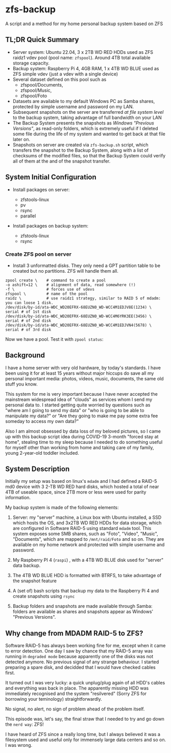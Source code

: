 # zfs-backup
A script and a method for my home personal backup system based on ZFS

## TL;DR Quick Summary

- Server system: Ubuntu 22.04, 3 x 2TB WD RED HDDs used as ZFS raidz1 vdev pool (pool name: ``zfspool``). Around 4TB total available storage capacity.
- Backup system: Raspberry Pi 4, 4GB RAM, 1 x 4TB WD BLUE used as ZFS simple vdev (just a vdev with a single device) 
- Several dataset defined on this pool such as 
	- zfspool/Documents, 
	- zfspool/Music, 
	- zfspool/Foto
- Datasets are available to my default Windows PC as Samba shares, protected by simple username and password on my LAN.
- Subsequent snapshots on the server are transferred _at file system level_ to the backup system, taking advantage of full bandwidth on your LAN
- The Backup System presents the snapshots as _Windows "Previous Versions"_, as read-only folders, which is extremely useful if I deleted some file during the life of my system and wanted to get back at that file later on. 
- Snapshots on server are created via ``zfs-backup.sh`` script, which transfers the snapshot to the Backup System, along with a list of checksums of the modified files, so that the Backup System could verify all of them at the and of the snapshot transfer. 

## System Initial Configuration
- Install packages on server: 
	- zfstools-linux
	- pv 
	- rsync
	- parallel

- Install packages on backup system: 
	- zfstools-linux
	- rsync

### Create ZFS pool on server 
- Install 3 unformatted disks. They only need a GPT partition table to be created but no partitions. ZFS will handle them all. 

```
zpool create \    # command to create a pool 
-o ashift=12 \    # alignment of data, read somewhere (!)
-f \              # forces use of vdevs
zfspool \         # name of the pool
raidz \           # use raidz1 strategy, similar to RAID 5 of mdadm: you can loose 1 disk.
/dev/disk/by-id/ata-WDC_WD20EFRX-68EUZN0_WD-WCC4M1EDJV8E(1234) \ serial # of 1st disk 
/dev/disk/by-id/ata-WDC_WD20EFRX-68EUZN0_WD-WCC4M6YRK3EE(3456) \ serial # of 2nd disk
/dev/disk/by-id/ata-WDC_WD20EFRX-68EUZN0_WD-WCC4M1EDJVN4(5678) \ serial # of 3rd disk
```

Now we have a pool. Test it with ``zpool status``: 



## Background

I have a home server with very old hardware, by today's standards. I have been using it for at least 15 years without major hiccups do save all my personal important media: photos, videos, music, documents, the same old stuff you know. 

This system for me is very important because I have never accepted the mainstream widespread idea of "clouds" as services whom I send my personal data to. I started getting quite worried by questions such as "where am I going to send my data" or "who is going to be able to manipulate my data?" or "Are they going to make me pay some extra fee someday to access my own data?" 

Also I am almost obsessed by data loss of my beloved pictures, so I came up with this backup script idea during COVID-19 3-month "forced stay at home", stealing time to my sleep because I needed to do something useful for myself other than working from home and taking care of my family, young 2-year-old toddler included. 

## System Description

Initially my setup was based on linux's `mdadm` and I had defined a RAID-5 md0 device with 3 2-TB WD RED hard disks, which hosted a total of near 4TB of useable space, since 2TB more or less were used for parity information. 

My backup system is made of the following elements: 

1) Server: my "server" machine, a Linux box with Ubuntu installed, a SSD which hosts the OS, and 3x2TB WD RED HDDs for data storage, which are configured in Software RAID-5 using standard ``mdadm`` tool.
This system exposes some SMB shares, such as "Foto", "Video", "Music", "Documents", which are mapped to ``/mnt/raid/Foto`` and so on. They are available on my home network and protected with simple username and password.  

2) My Raspberry PI 4 (``raspi``) , with a 4TB WD BLUE disk used for "server" data backup. 

3) The 4TB WD BLUE HDD is formatted with BTRFS, to take advantage of the snapshot feature 

4) A (set of) bash scripts that backup my data to the Raspberry Pi 4 and create snapshots using ``rsync``

5) Backup folders and snapshots are made available through Samba: folders are available as shares and snapshots appear as Windows' "Previous Versions". 

## Why change from MDADM RAID-5 to ZFS? 

Software RAID-5 has always been working fine for me, except when it came to error detection. One day I saw by chance that my RAID-5 array was running in `degraded mode` because apparently one of the disks was not detected anymore. No previous signal of any strange behaviour. I started preparing a spare disk, and decidded that I would have checked cables first. 

It turned out I was very lucky: a quick unplug/plug again of all HDD's cables and everything was back in place. The apparently missing HDD was immediately recognised and the system "resilvered" (Sorry ZFS for borrowing your teminology) straightforwardly. 

No signal, no alert, no sign of problem ahead of the problem itself. 

This episode was, let's say, the final straw that I needed to try and go down the ``nerd way``: ZFS! 

I have heard of ZFS since a really long time, but I always believed it was a filesystem used and useful only for immensely large data centers and so on. I was wrong. 
